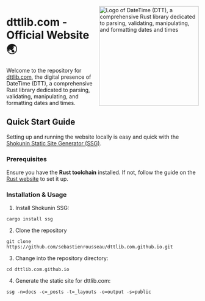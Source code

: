 <!-- markdownlint-disable MD033 MD041 -->

<img
  align="right"
  alt="Logo of DateTime (DTT), a comprehensive Rust library dedicated to parsing, validating, manipulating, and formatting dates and times"
  height="261"
  src="https://kura.pro/dtt/images/logos/dtt.webp"
  width="261"
  />

<!-- markdownlint-enable MD033 MD041 -->

# dttlib.com - Official Website 🌏

Welcome to the repository for [dttlib.com][00], the digital presence of
DateTime (DTT), a comprehensive Rust library dedicated to parsing, validating, manipulating, and formatting dates and times.

## Quick Start Guide

Setting up and running the website locally is easy and quick with the
[Shokunin Static Site Generator (SSG)][00].

### Prerequisites

Ensure you have the **Rust toolchain** installed. If not, follow the guide on
the [Rust website][01] to set it up.

### Installation & Usage

1. Install Shokunin SSG:

```shell
cargo install ssg
```

2. Clone the repository

```shell
git clone https://github.com/sebastienrousseau/dttlib.com.github.io.git
```

3. Change into the repository directory:

```shell
cd dttlib.com.github.io
```

4. Generate the static site for dttlib.com:

```shell
ssg -n=docs -c=_posts -t=_layouts -o=output -s=public
```


[00]: https://dttlib.com "DateTime (DTT) Official Website"
[01]: https://www.rust-lang.org/learn/get-started "Rust Getting started guide"
